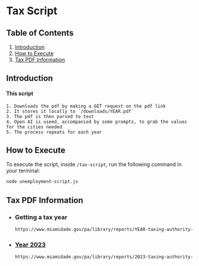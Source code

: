 # Tax Script

## Table of Contents

1. [Introduction](#introduction)
2. [How to Execute](#how-to-execute)
3. [Tax PDF Information](#information)

## Introduction

#### This script 

    1. Downloads the pdf by making a GET request on the pdf link
    2. It stores it locally to `/downloads/YEAR.pdf`
    3. The pdf is then parsed to text
    4. Open AI is useed, accompanied by some prompts, to grab the values for the cities needed
    5. The process repeats for each year

## How to Execute

To execute the script, inside `/tax-script`, run the following command in your terminal:

```bash
node unemployment-script.js
```

## Tax PDF Information

* ### Getting a tax year 
    ```bash 
    https://www.miamidade.gov/pa/library/reports/YEAR-taxing-authority-reports.pdf
    ```
* ### [Year 2023](https://www.miamidade.gov/pa/library/reports/2023-taxing-authority-reports.pdf)
    ```bash 
    https://www.miamidade.gov/pa/library/reports/2023-taxing-authority-reports.pdf
    ```